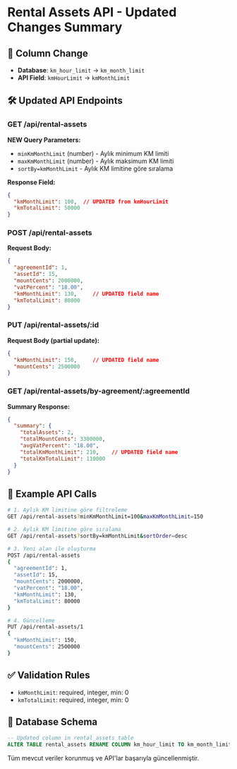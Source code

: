 # Rental Assets API - Updated Changes Summary

## 🔄 Column Change
- **Database**: `km_hour_limit` → `km_month_limit`
- **API Field**: `kmHourLimit` → `kmMonthLimit`

## 🛠️ Updated API Endpoints

### GET /api/rental-assets
**NEW Query Parameters:**
- `minKmMonthLimit` (number) - Aylık minimum KM limiti
- `maxKmMonthLimit` (number) - Aylık maksimum KM limiti
- `sortBy=kmMonthLimit` - Aylık KM limitine göre sıralama

**Response Field:**
```json
{
  "kmMonthLimit": 100,  // UPDATED from kmHourLimit
  "kmTotalLimit": 50000
}
```

### POST /api/rental-assets
**Request Body:**
```json
{
  "agreementId": 1,
  "assetId": 15,
  "mountCents": 2000000,
  "vatPercent": "18.00",
  "kmMonthLimit": 130,     // UPDATED field name
  "kmTotalLimit": 80000
}
```

### PUT /api/rental-assets/:id
**Request Body (partial update):**
```json
{
  "kmMonthLimit": 150,     // UPDATED field name
  "mountCents": 2500000
}
```

### GET /api/rental-assets/by-agreement/:agreementId
**Summary Response:**
```json
{
  "summary": {
    "totalAssets": 2,
    "totalMountCents": 3300000,
    "avgVatPercent": "18.00",
    "totalKmMonthLimit": 210,    // UPDATED field name
    "totalKmTotalLimit": 110000
  }
}
```

## 📝 Example API Calls

```bash
# 1. Aylık KM limitine göre filtreleme
GET /api/rental-assets?minKmMonthLimit=100&maxKmMonthLimit=150

# 2. Aylık KM limitine göre sıralama
GET /api/rental-assets?sortBy=kmMonthLimit&sortOrder=desc

# 3. Yeni alan ile oluşturma
POST /api/rental-assets
{
  "agreementId": 1,
  "assetId": 15,
  "mountCents": 2000000,
  "vatPercent": "18.00",
  "kmMonthLimit": 130,
  "kmTotalLimit": 80000
}

# 4. Güncelleme
PUT /api/rental-assets/1
{
  "kmMonthLimit": 150,
  "mountCents": 2500000
}
```

## ✅ Validation Rules
- `kmMonthLimit`: required, integer, min: 0
- `kmTotalLimit`: required, integer, min: 0

## 🔧 Database Schema
```sql
-- Updated column in rental_assets table
ALTER TABLE rental_assets RENAME COLUMN km_hour_limit TO km_month_limit;
```

Tüm mevcut veriler korunmuş ve API'lar başarıyla güncellenmiştir.